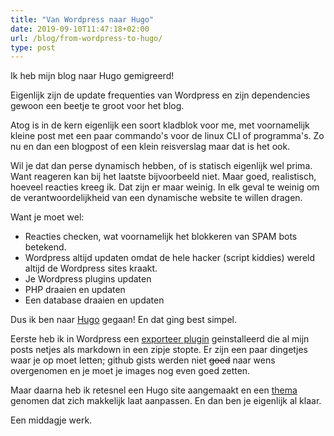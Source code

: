 ```yaml
---
title: "Van Wordpress naar Hugo"
date: 2019-09-10T11:47:18+02:00
url: /blog/from-wordpress-to-hugo/
type: post
---
```


Ik heb mijn blog naar Hugo gemigreerd!

Eigenlijk zijn de update frequenties van Wordpress 
en zijn dependencies gewoon een beetje te groot voor 
het blog. 

Atog is in de kern eigenlijk een soort kladblok voor me, 
met voornamelijk kleine post met een paar commando's voor
de linux CLI of programma's. 
Zo nu en dan een blogpost of een klein reisverslag maar dat is het ook.  

Wil je dat dan perse dynamisch hebben, of is statisch eigenlijk wel prima. 
Want reageren kan bij het laatste bijvoorbeeld niet. 
Maar goed, realistisch, hoeveel reacties kreeg ik. 
Dat zijn er maar weinig.
In elk geval te weinig om de verantwoordelijkheid van een dynamische website 
te willen dragen. 

Want je moet wel:  
- Reacties checken, wat voornamelijk het blokkeren van SPAM bots betekend.  
- Wordpress altijd updaten omdat de hele hacker (script kiddies) 
wereld altijd de Wordpress sites kraakt.  
- Je Wordpress plugins updaten  
- PHP draaien en updaten  
- Een database draaien en updaten

Dus ik ben naar [Hugo](https://gohugo.io) gegaan! 
En dat ging best simpel. 

Eerste heb ik in Wordpress een 
[exporteer plugin](https://github.com/SchumacherFM/wordpress-to-hugo-exporter) geinstalleerd 
die al mijn posts netjes als markdown in een zipje stopte. 
Er zijn een paar dingetjes waar je op moet letten; 
github gists werden niet ~~goed~~ naar wens overgenomen en 
je moet je images nog even goed zetten.

Maar daarna heb ik retesnel een Hugo site aangemaakt en een [thema](https://dashdashzako.github.io/hugo-journal-demo/) 
genomen dat zich makkelijk laat aanpassen. En dan ben je eigenlijk al klaar. 

Een middagje werk.



